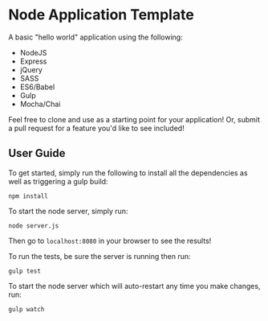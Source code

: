 # Node Application Template
A basic "hello world" application using the following:

* NodeJS
* Express
* jQuery
* SASS
* ES6/Babel
* Gulp
* Mocha/Chai

Feel free to clone and use as a starting point for your application! Or, submit a pull request for a feature you'd like to see included!

## User Guide

To get started, simply run the following to install all the dependencies as well as triggering a gulp build:

    npm install

To start the node server, simply run:

    node server.js

Then go to `localhost:8080` in your browser to see the results!

To run the tests, be sure the server is running then run:

    gulp test

To start the node server which will auto-restart any time you make changes, run:

    gulp watch

